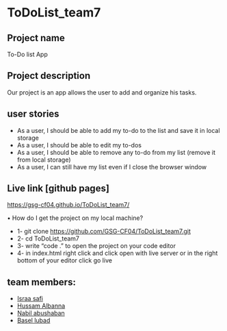 # ToDoList_team7

## Project name
To-Do list App

## Project description
Our project is an app allows the user to add and organize his tasks.

##  user stories
* As a user, I should be able to add my to-do to the list and save it in local storage
* As a user, I should be able to edit my to-dos
* As a user, I should be able to remove any to-do from my list (remove it from local storage)
* As a user, I can still have my list even if I close the browser window

## Live link [github pages]
https://gsg-cf04.github.io/ToDoList_team7/

• How do I get the project on my local machine?
* 1- git clone https://github.com/GSG-CF04/ToDoList_team7.git
* 2- cd ToDoList_team7
* 3- write “code .” to open the project on your code editor
* 4- in index.html right click and click open with live server or in the right bottom of your editor click go live

## team members:
* [Israa safi](https://github.com/IsraaAmani)
* [Hussam Albanna](https://github.com/hussambanna)
* [Nabil abushaban](https://github.com/nabilramy) 
* [Basel lubad](https://github.com/basillubbad)
